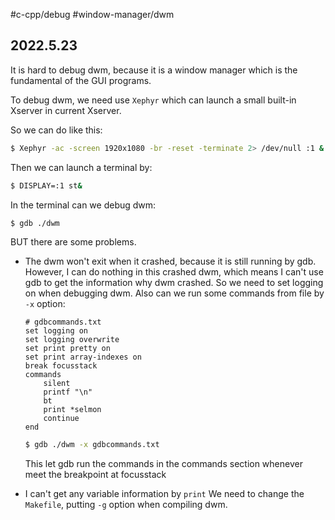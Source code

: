 #c-cpp/debug #window-manager/dwm 
## 2022.5.23

It is hard to debug dwm, because it is a window manager which is the fundamental of the GUI programs.

To debug dwm, we need use `Xephyr` which can launch a small built-in Xserver in current Xserver.

So we can do like this:

```bash
$ Xephyr -ac -screen 1920x1080 -br -reset -terminate 2> /dev/null :1 &
```

Then we can launch a terminal by:

```bash
$ DISPLAY=:1 st&
```

In the terminal can we debug dwm:

```bash
$ gdb ./dwm
```

BUT there are some problems. 

- The dwm won't exit when it crashed, because it is still running by gdb. However, I can do nothing in this crashed dwm, which means I can't use gdb to get the information why dwm crashed.
  So we need to set logging on when debugging dwm. Also can we run some commands from file by `-x` option:
  ```
  # gdbcommands.txt
  set logging on
  set logging overwrite
  set print pretty on
  set print array-indexes on
  break focusstack
  commands
      silent
      printf "\n"
      bt
      print *selmon
      continue
  end
  ```
  ```bash
  $ gdb ./dwm -x gdbcommands.txt
  ```
  This let gdb run the commands in the commands section whenever meet the breakpoint at focusstack

- I can't get any variable information by `print`
  We need to change the `Makefile`, putting `-g` option when compiling dwm.